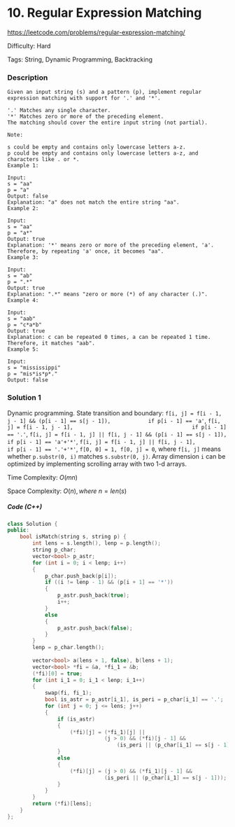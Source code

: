 # 10. Regular Expression Matching

<https://leetcode.com/problems/regular-expression-matching/>

Difficulty: Hard

Tags: String, Dynamic Programming, Backtracking

### Description
```plain
Given an input string (s) and a pattern (p), implement regular expression matching with support for '.' and '*'.

'.' Matches any single character.
'*' Matches zero or more of the preceding element.
The matching should cover the entire input string (not partial).

Note:

s could be empty and contains only lowercase letters a-z.
p could be empty and contains only lowercase letters a-z, and characters like . or *.
Example 1:

Input:
s = "aa"
p = "a"
Output: false
Explanation: "a" does not match the entire string "aa".
Example 2:

Input:
s = "aa"
p = "a*"
Output: true
Explanation: '*' means zero or more of the preceding element, 'a'. Therefore, by repeating 'a' once, it becomes "aa".
Example 3:

Input:
s = "ab"
p = ".*"
Output: true
Explanation: ".*" means "zero or more (*) of any character (.)".
Example 4:

Input:
s = "aab"
p = "c*a*b"
Output: true
Explanation: c can be repeated 0 times, a can be repeated 1 time. Therefore, it matches "aab".
Example 5:

Input:
s = "mississippi"
p = "mis*is*p*."
Output: false
```

### Solution 1
Dynamic programming. State transition and boundary:
`f[i, j] = f[i - 1, j - 1] && (p[i - 1] == s[j - 1]),            if p[i - 1] == 'a'`,
`f[i, j] = f[i - 1, j - 1],                                      if p[i - 1] == '.'`,
`f[i, j] = f[i - 1, j] || f[i, j - 1] && (p[i - 1] == s[j - 1]), if p[i - 1] == 'a'+'*'`,
`f[i, j] = f[i - 1, j] || f[i, j - 1],                           if p[i - 1] == '.'+'*'`,
`f[0, 0] = 1, f[0, j] = 0`,
where `f[i, j]` means whether `p.substr(0, i)` matches `s.substr(0, j)`. Array dimension `i` can be optimized by implementing scrolling array with two 1-d arrays.

Time Complexity: $O(mn)$

Space Complexity: $O(n), where \ n = len(s)$

##### Code (C++)
```cpp
class Solution {
public:
    bool isMatch(string s, string p) {
        int lens = s.length(), lenp = p.length();
        string p_char;
        vector<bool> p_astr;
        for (int i = 0; i < lenp; i++)
        {
            p_char.push_back(p[i]);
            if ((i != lenp - 1) && (p[i + 1] == '*'))
            {
                p_astr.push_back(true);
                i++;
            }
            else
            {
                p_astr.push_back(false);
            }
        }
        lenp = p_char.length();
        
        vector<bool> a(lens + 1, false), b(lens + 1);
        vector<bool> *fi = &a, *fi_1 = &b;
        (*fi)[0] = true;
        for (int i_1 = 0; i_1 < lenp; i_1++)
        {
            swap(fi, fi_1);
            bool is_astr = p_astr[i_1], is_peri = p_char[i_1] == '.';
            for (int j = 0; j <= lens; j++)
            {
                if (is_astr)
                {
                    (*fi)[j] = (*fi_1)[j] ||
                               (j > 0) && (*fi)[j - 1] &&
                                   (is_peri || (p_char[i_1] == s[j - 1]));
                }
                else
                {
                    (*fi)[j] = (j > 0) && (*fi_1)[j - 1] &&
                               (is_peri || (p_char[i_1] == s[j - 1]));
                }
            }
        }
        return (*fi)[lens];
    }
};
```
